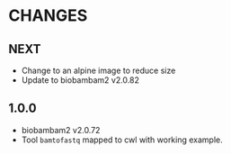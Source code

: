 # CHANGES

## NEXT

* Change to an alpine image to reduce size
* Update to biobambam2 v2.0.82

## 1.0.0

* biobambam2 v2.0.72
* Tool `bamtofastq` mapped to cwl with working example.
